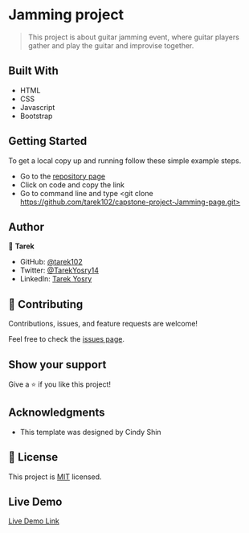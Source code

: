 # Jamming project

> This project is about guitar jamming event, where guitar players gather and play the guitar and improvise together.

## Built With

- HTML
- CSS
- Javascript
- Bootstrap

## Getting Started

To get a local copy up and running follow these simple example steps.

- Go to the [repository page](https://github.com/tarek102/capstone-project-Jamming-page)
- Click on code and copy the link
- Go to command line and type <git clone https://github.com/tarek102/capstone-project-Jamming-page.git>

## Author

👤 **Tarek**

- GitHub: [@tarek102](https://github.com/tarek102)
- Twitter: [@TarekYosry14](https://twitter.com/TarekYosry14)
- LinkedIn: [Tarek Yosry](https://www.linkedin.com/in/tarek-yosry-14866321a/)

## 🤝 Contributing

Contributions, issues, and feature requests are welcome!

Feel free to check the [issues page](https://github.com/tarek102/capstone-project-Jamming-page/issues).

## Show your support

Give a ⭐️ if you like this project!

## Acknowledgments

- This template was designed by Cindy Shin

## 📝 License

This project is [MIT](./MIT.md) licensed.

## Live Demo

[Live Demo Link](https://tarek102.github.iocapstone-project-Jamming-page/)